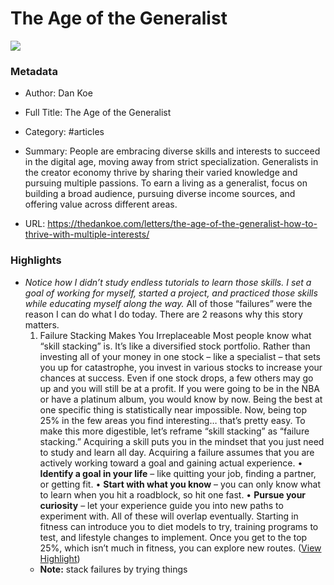 # The Age of the Generalist

![](https://thedankoe.com/wp-content/uploads/2024/05/featured-1.png)

### Metadata

- Author: Dan Koe
- Full Title: The Age of the Generalist
- Category: #articles

- Summary: People are embracing diverse skills and interests to succeed in the digital age, moving away from strict specialization. Generalists in the creator economy thrive by sharing their varied knowledge and pursuing multiple passions. To earn a living as a generalist, focus on building a broad audience, pursuing diverse income sources, and offering value across different areas. 

- URL: https://thedankoe.com/letters/the-age-of-the-generalist-how-to-thrive-with-multiple-interests/

### Highlights

- *Notice how I didn’t study endless tutorials to learn those skills. I set a goal of working for myself, started a project, and practiced those skills while educating myself along the way.*
  All of those “failures” were the reason I can do what I do today.
  There are 2 reasons why this story matters.
  1) Failure Stacking Makes You Irreplaceable
  Most people know what “skill stacking” is.
  It’s like a diversified stock portfolio.
  Rather than investing all of your money in one stock – like a specialist – that sets you up for catastrophe, you invest in various stocks to increase your chances at success.
  Even if one stock drops, a few others may go up and you will still be at a profit.
  If you were going to be in the NBA or have a platinum album, you would know by now.
  Being the best at one specific thing is statistically near impossible.
  Now, being top 25% in the few areas you find interesting… that’s pretty easy.
  To make this more digestible, let’s reframe “skill stacking” as “failure stacking.”
  Acquiring a skill puts you in the mindset that you just need to study and learn all day.
  Acquiring a failure assumes that you are actively working toward a goal and gaining actual experience.
  • **Identify a goal in your life** – like quitting your job, finding a partner, or getting fit.
  • **Start with what you know** – you can only know what to learn when you hit a roadblock, so hit one fast.
  • **Pursue your curiosity** – let your experience guide you into new paths to experiment with.
  All of these will overlap eventually.
  Starting in fitness can introduce you to diet models to try, training programs to test, and lifestyle changes to implement.
  Once you get to the top 25%, which isn’t much in fitness, you can explore new routes. ([View Highlight](https://read.readwise.io/read/01hy9s18pe9p02ezxascg3qtg9))
    - **Note:** stack failures by trying things
